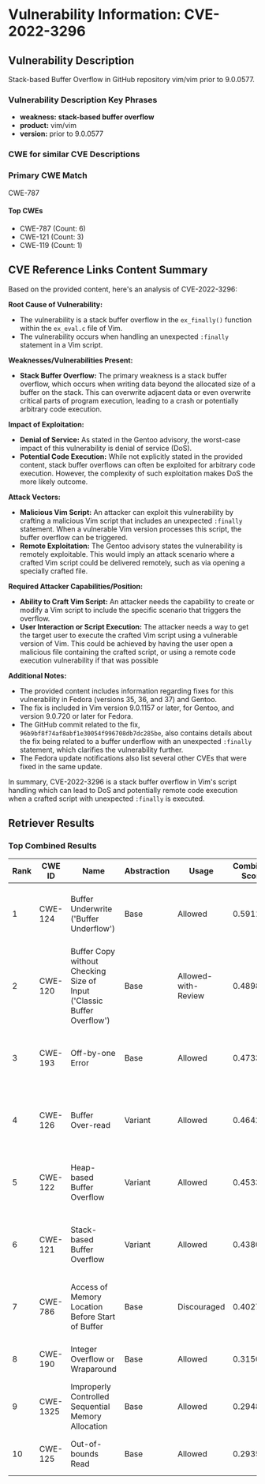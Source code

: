 # Vulnerability Information: CVE-2022-3296

## Vulnerability Description
Stack-based Buffer Overflow in GitHub repository vim/vim prior to 9.0.0577.

### Vulnerability Description Key Phrases
- **weakness:** **stack-based buffer overflow**
- **product:** vim/vim
- **version:** prior to 9.0.0577

### CWE for similar CVE Descriptions
### Primary CWE Match
CWE-787

#### Top CWEs
- CWE-787 (Count: 6)
- CWE-121 (Count: 3)
- CWE-119 (Count: 1)

## CVE Reference Links Content Summary
Based on the provided content, here's an analysis of CVE-2022-3296:

**Root Cause of Vulnerability:**

*   The vulnerability is a stack buffer overflow in the `ex_finally()` function within the `ex_eval.c` file of Vim.
*   The vulnerability occurs when handling an unexpected `:finally` statement in a Vim script.

**Weaknesses/Vulnerabilities Present:**

*   **Stack Buffer Overflow:** The primary weakness is a stack buffer overflow, which occurs when writing data beyond the allocated size of a buffer on the stack. This can overwrite adjacent data or even overwrite critical parts of program execution, leading to a crash or potentially arbitrary code execution.

**Impact of Exploitation:**

*   **Denial of Service:** As stated in the Gentoo advisory, the worst-case impact of this vulnerability is denial of service (DoS).
*   **Potential Code Execution:** While not explicitly stated in the provided content, stack buffer overflows can often be exploited for arbitrary code execution. However, the complexity of such exploitation makes DoS the more likely outcome.

**Attack Vectors:**

*   **Malicious Vim Script:** An attacker can exploit this vulnerability by crafting a malicious Vim script that includes an unexpected `:finally` statement. When a vulnerable Vim version processes this script, the buffer overflow can be triggered.
*   **Remote Exploitation:** The Gentoo advisory states the vulnerability is remotely exploitable. This would imply an attack scenario where a crafted Vim script could be delivered remotely, such as via opening a specially crafted file.

**Required Attacker Capabilities/Position:**

*   **Ability to Craft Vim Script:** An attacker needs the capability to create or modify a Vim script to include the specific scenario that triggers the overflow.
*   **User Interaction or Script Execution:** The attacker needs a way to get the target user to execute the crafted Vim script using a vulnerable version of Vim. This could be achieved by having the user open a malicious file containing the crafted script, or using a remote code execution vulnerability if that was possible

**Additional Notes:**

*   The provided content includes information regarding fixes for this vulnerability in Fedora (versions 35, 36, and 37) and Gentoo.
*   The fix is included in Vim version 9.0.1157 or later, for Gentoo, and version 9.0.720 or later for Fedora.
*   The GitHub commit related to the fix, `96b9bf8f74af8abf1e30054f996708db7dc285be`, also contains details about the fix being related to a buffer underflow with an unexpected `:finally` statement, which clarifies the vulnerability further.
*   The Fedora update notifications also list several other CVEs that were fixed in the same update.

In summary, CVE-2022-3296 is a stack buffer overflow in Vim's script handling which can lead to DoS and potentially remote code execution when a crafted script with unexpected `:finally` is executed.

## Retriever Results

### Top Combined Results

| Rank | CWE ID | Name | Abstraction | Usage | Combined Score | Retrievers | Individual Scores |
|------|--------|------|-------------|-------|---------------|------------|-------------------|
| 1 | CWE-124 | Buffer Underwrite ('Buffer Underflow') | Base | Allowed | 0.5911 | dense, sparse, graph | dense: 0.569, sparse: 0.147, graph: 0.622 |
| 2 | CWE-120 | Buffer Copy without Checking Size of Input ('Classic Buffer Overflow') | Base | Allowed-with-Review | 0.4898 | dense, sparse, graph | dense: 0.506, sparse: 0.102, graph: 0.564 |
| 3 | CWE-193 | Off-by-one Error | Base | Allowed | 0.4733 | dense, sparse, graph | dense: 0.510, sparse: 0.093, graph: 0.461 |
| 4 | CWE-126 | Buffer Over-read | Variant | Allowed | 0.4642 | dense, sparse, graph | dense: 0.565, sparse: 0.134, graph: 0.401 |
| 5 | CWE-122 | Heap-based Buffer Overflow | Variant | Allowed | 0.4533 | dense, sparse, graph | dense: 0.563, sparse: 0.116, graph: 0.400 |
| 6 | CWE-121 | Stack-based Buffer Overflow | Variant | Allowed | 0.4380 | dense, sparse, graph | dense: 0.541, sparse: 0.110, graph: 0.394 |
| 7 | CWE-786 | Access of Memory Location Before Start of Buffer | Base | Discouraged | 0.4027 | dense, sparse, graph | dense: 0.540, sparse: 0.109, graph: 0.619 |
| 8 | CWE-190 | Integer Overflow or Wraparound | Base | Allowed | 0.3150 | dense, sparse | dense: 0.528, sparse: 0.088 |
| 9 | CWE-1325 | Improperly Controlled Sequential Memory Allocation | Base | Allowed | 0.2948 | dense, sparse | dense: 0.495, sparse: 0.082 |
| 10 | CWE-125 | Out-of-bounds Read | Base | Allowed | 0.2935 | dense, sparse | dense: 0.492, sparse: 0.082 |

